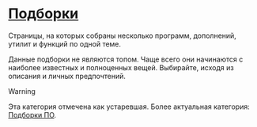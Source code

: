 # [Подборки](#compilations)

Страницы, на которых собраны несколько программ, дополнений, утилит и функций
по одной теме.

Данные подборки не являются топом. Чаще всего они начинаются с наиболее
известных и полноценных вещей. Выбирайте, исходя из описания и личных
предпочтений.

> [!warning]
> Эта категория отмечена как устаревшая. Более актуальная категория:
[Подборки ПО](/categories/software-collections).
